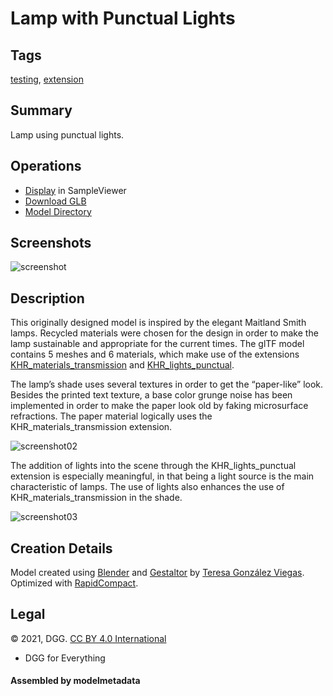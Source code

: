 # Lamp with Punctual Lights

## Tags

[testing](../../Models-testing.md), [extension](../../Models-extension.md)

## Summary

Lamp using punctual lights.

## Operations

* [Display](https://github.khronos.org/glTF-Sample-Viewer-Release/?model=https://raw.GithubUserContent.com/KhronosGroup/glTF-Sample-Assets/main/./Models/LightsPunctualLamp/glTF-Binary/LightsPunctualLamp.glb) in SampleViewer
* [Download GLB](https://raw.GithubUserContent.com/KhronosGroup/glTF-Sample-Assets/main/./Models/LightsPunctualLamp/glTF-Binary/LightsPunctualLamp.glb)
* [Model Directory](./)

## Screenshots

![screenshot](screenshot/lamp_white_bg.png)

## Description

This originally designed model is inspired by the elegant Maitland Smith lamps. Recycled materials were chosen for the design in order to make the lamp sustainable and appropriate for the current times. The glTF model contains 5 meshes and 6 materials, which make use of the extensions [KHR_materials_transmission](https://github.com/KhronosGroup/glTF/tree/main/extensions/2.0/Khronos/KHR_materials_transmission) and [KHR_lights_punctual](https://github.com/KhronosGroup/glTF/tree/main/extensions/2.0/Khronos/KHR_lights_punctual).

The lamp’s shade uses several textures in order to get the “paper-like” look. Besides the printed text texture, a base color grunge noise has been implemented in order to make the paper look old by faking microsurface refractions. The paper material logically uses the KHR_materials_transmission extension.

![screenshot02](screenshot/shade_details.gif)


The addition of lights into the scene through the KHR_lights_punctual extension is especially meaningful, in that being a light source is the main characteristic of lamps. The use of lights also enhances the use of KHR_materials_transmission in the shade.

![screenshot03](screenshot/lights_on_off.gif)

## Creation Details

Model created using [Blender](https://www.blender.org/) and [Gestaltor](https://gestaltor.io/) by [Teresa González Viegas](https://www.artstation.com/teresagviegas). Optimized with [RapidCompact](https://rapidcompact.com/).

## Legal

&copy; 2021, DGG. [CC BY 4.0 International](https://creativecommons.org/licenses/by/4.0/legalcode)

 - DGG for Everything

#### Assembled by modelmetadata